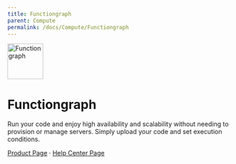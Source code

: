 ```yaml
---
title: Functiongraph
parent: Compute
permalink: /docs/Compute/Functiongraph
---
```


<img src="https://res-static.hc-cdn.cn/cloudbu-site/public/new-product-icon/Compute/FunctionGraph.png" width="80" height="80" alt="Functiongraph">

# Functiongraph

Run your code and enjoy high availability and scalability without needing to provision or manage servers. Simply upload your code and set execution conditions.

[Product Page](https://www.huaweicloud.com/intl/en-us/product/functiongraph.html) &middot;
[Help Center Page](https://support.huaweicloud.com/intl/en-us/functiongraph/index.html)

